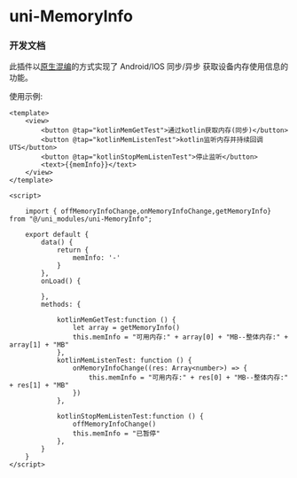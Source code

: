# uni-MemoryInfo
### 开发文档

此插件以[原生混编](https://doc.dcloud.net.cn/uni-app-x/plugin/uts-plugin-hybrid.html)的方式实现了 Android/IOS 同步/异步 获取设备内存使用信息的功能。

使用示例:

```vue
<template>
	<view>
		<button @tap="kotlinMemGetTest">通过kotlin获取内存(同步)</button>
		<button @tap="kotlinMemListenTest">kotlin监听内存并持续回调UTS</button>
		<button @tap="kotlinStopMemListenTest">停止监听</button>
		<text>{{memInfo}}</text>
	</view>
</template>

<script>
	
	import { offMemoryInfoChange,onMemoryInfoChange,getMemoryInfo} from "@/uni_modules/uni-MemoryInfo";
	 
	export default {
		data() {
			return {
				memInfo: '-'
			}
		},
		onLoad() {

		},
		methods: {
			
			kotlinMemGetTest:function () {
			    let array = getMemoryInfo()
				this.memInfo = "可用内存:" + array[0] + "MB--整体内存:" + array[1] + "MB"
			},
			kotlinMemListenTest: function () {
				onMemoryInfoChange((res: Array<number>) => {
					this.memInfo = "可用内存:" + res[0] + "MB--整体内存:" + res[1] + "MB"
				})
			},
			
			kotlinStopMemListenTest:function () {
			    offMemoryInfoChange()
				this.memInfo = "已暂停"
			},
		}
	}
</script>

```
